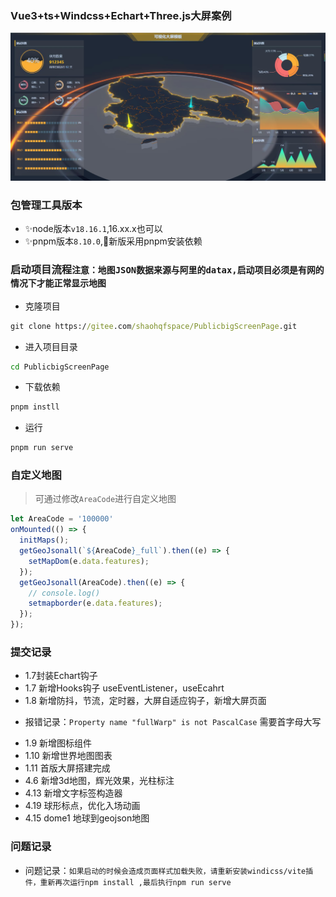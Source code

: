 ### Vue3+ts+Windcss+Echart+Three.js大屏案例
![RUNOOB 图标](./src/assets/bgs.jpg)
 
### 包管理工具版本
- ✨node版本`v18.16.1`,16.xx.x也可以
- ✨pnpm版本`8.10.0`,🎈新版采用pnpm安装依赖
### 启动项目流程`注意：地图JSON数据来源与阿里的datax,启动项目必须是有网的情况下才能正常显示地图` 
- 克隆项目
```cmd
git clone https://gitee.com/shaohqfspace/PublicbigScreenPage.git
```
- 进入项目目录
```cmd
cd PublicbigScreenPage
```
- 下载依赖
```cmd
pnpm instll
```
- 运行
```cmd
pnpm run serve
```
### 自定义地图
> 可通过修改`AreaCode`进行自定义地图
```js
let AreaCode = '100000'
onMounted(() => {
  initMaps();
  getGeoJsonall(`${AreaCode}_full`).then((e) => {
    setMapDom(e.data.features);
  });
  getGeoJsonall(AreaCode).then((e) => {
    // console.log()
    setmapborder(e.data.features);
  });
});
``` 
### 提交记录
* 1.7封装Echart钩子
* 1.7 新增Hooks钩子 useEventListener，useEcahrt
* 1.8 新增防抖，节流，定时器，大屏自适应钩子，新增大屏页面
- 报错记录：`Property name "fullWarp" is not PascalCase` 需要首字母大写
* 1.9 新增图标组件
* 1.10 新增世界地图图表
* 1.11 首版大屏搭建完成 
* 4.6 新增3d地图，辉光效果，光柱标注
* 4.13 新增文字标签构造器
* 4.19 球形标点，优化入场动画 
* 4.15 dome1 地球到geojson地图
### 问题记录
- 问题记录：`如果启动的时候会造成页面样式加载失败，请重新安装windicss/vite插件，重新再次运行npm install ,最后执行npm run serve`  